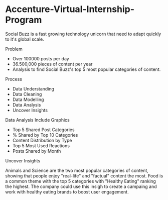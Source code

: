 # Accenture-Virtual-Internship-Program

Social Buzz is a fast growing technology unicorn that need to adapt quickly to it's global scale.

Problem

- Over 100000 posts per day
- 36.500,000 pieces of content per year
- Analysis to find Social Buzz's top 5 most popular categories of content.

Process 

- Data Understanding
- Data Cleaning
- Data Modelling
- Data Analysis
- Uncover Insights

Data Analysis Include Graphics

- Top 5 Shared Post Categories
- % Shared by Top 10 Categories
- Content Distribution by Type
- Top 5 Most Used Reactions
- Posts Shared by Month

Uncover Insights

Animals and Science are the two most popular categories of content, showing that people enjoy "real-life" and "factual" content the most.
Food is a common theme with the top 5 categories with "Healthy Eating" ranking the highest. The company could use this insigh to create a campaing and work with healthy eating brands to boost user engagement.



